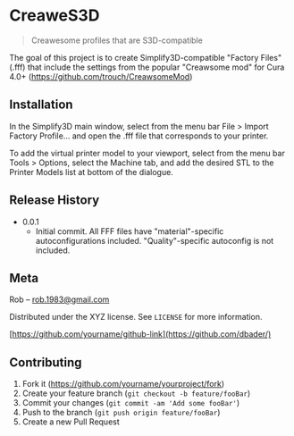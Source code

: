# CreaweS3D
> Creawesome profiles that are S3D-compatible

The goal of this project is to create Simplify3D-compatible "Factory Files" (.fff) that include the settings from the popular "Creawsome mod" for Cura 4.0+ (https://github.com/trouch/CreawsomeMod)

## Installation

In the Simplify3D main window, select from the menu bar File > Import Factory Profile... and open the .fff file that corresponds to your printer.

To add the virtual printer model to your viewport, select from the menu bar Tools > Options, select the Machine tab, and add the desired STL to the Printer Models list at bottom of the dialogue.

## Release History

* 0.0.1
    * Initial commit. All FFF files have "material"-specific autoconfigurations included. "Quality"-specific autoconfig is not included.

## Meta

Rob – rob.1983@gmail.com

Distributed under the XYZ license. See ``LICENSE`` for more information.

[https://github.com/yourname/github-link](https://github.com/dbader/)

## Contributing

1. Fork it (<https://github.com/yourname/yourproject/fork>)
2. Create your feature branch (`git checkout -b feature/fooBar`)
3. Commit your changes (`git commit -am 'Add some fooBar'`)
4. Push to the branch (`git push origin feature/fooBar`)
5. Create a new Pull Request
